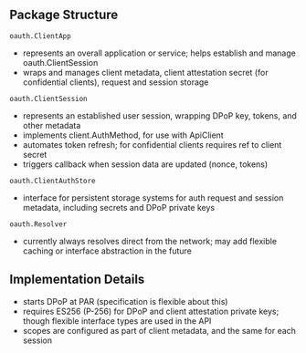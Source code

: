 
## Package Structure

`oauth.ClientApp`
- represents an overall application or service; helps establish and manage oauth.ClientSession
- wraps and manages client metadata, client attestation secret (for confidential clients), request and session storage

`oauth.ClientSession`
- represents an established user session, wrapping DPoP key, tokens, and other metadata
- implements client.AuthMethod, for use with ApiClient
- automates token refresh; for confidential clients requires ref to client secret
- triggers callback when session data are updated (nonce, tokens)

`oauth.ClientAuthStore`
- interface for persistent storage systems for auth request and session metadata, including secrets and DPoP private keys

`oauth.Resolver`
- currently always resolves direct from the network; may add flexible caching or interface abstraction in the future


## Implementation Details

- starts DPoP at PAR (specification is flexible about this)
- requires ES256 (P-256) for DPoP and client attestation private keys; though flexible interface types are used in the API
- scopes are configured as part of client metadata, and the same for each session

